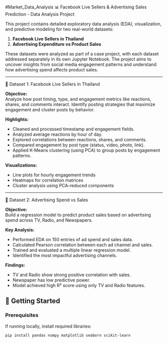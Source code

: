 #Market_Data_Analysis
📊 Facebook Live Sellers & Advertising Sales Prediction - Data Analysis Project

This project contains detailed exploratory data analysis (EDA), visualization, and predictive modeling for two real-world datasets:

1. **Facebook Live Sellers in Thailand**  
2. **Advertising Expenditure vs Product Sales**

These datasets were analyzed as part of a case project, with each dataset addressed separately in its own Jupyter Notebook. The project aims to uncover insights from social media engagement patterns and understand how advertising spend affects product sales.

---------------------------
📌 Dataset 1: Facebook Live Sellers in Thailand

**Objective:**  
Analyze how post timing, type, and engagement metrics like reactions, shares, and comments interact. Identify posting strategies that maximize engagement and cluster posts by behavior.

**Highlights:**
- Cleaned and processed timestamp and engagement fields.
- Analyzed average reactions by hour of day.
- Explored correlations between reactions, shares, and comments.
- Compared engagement by post type (status, video, photo, link).
- Applied K-Means clustering (using PCA) to group posts by engagement patterns.

**Visualizations:**
- Line plots for hourly engagement trends
- Heatmaps for correlation matrices
- Cluster analysis using PCA-reduced components

--------------------------

📌 Dataset 2: Advertising Spend vs Sales

**Objective:**  
Build a regression model to predict product sales based on advertising spend across TV, Radio, and Newspapers.

**Key Analysis:**
- Performed EDA on 150 entries of ad spend and sales data.
- Calculated Pearson correlation between each ad channel and sales.
- Trained and evaluated a multiple linear regression model.
- Identified the most impactful advertising channels.

**Findings:**
- TV and Radio show strong positive correlation with sales.
- Newspaper has low predictive power.
- Model achieved high R² score using only TV and Radio features.



## 🚀 Getting Started

### Prerequisites
If running locally, install required libraries:
```bash
pip install pandas numpy matplotlib seaborn scikit-learn

